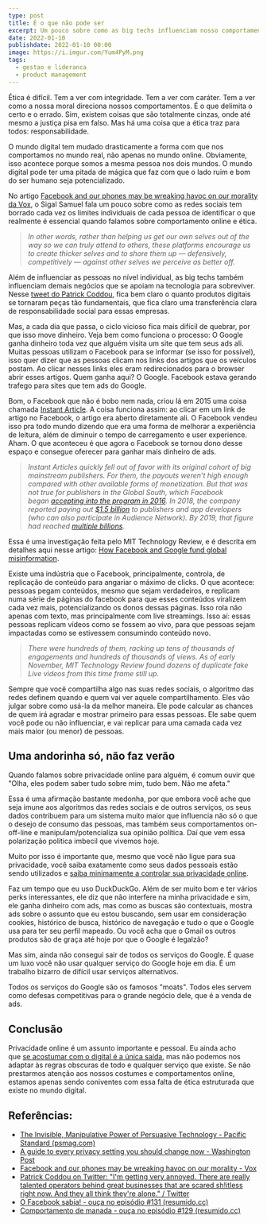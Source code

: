 ```yaml
---
type: post
title: É o que não pode ser
excerpt: Um pouco sobre como as big techs influenciam nosso comportamento
date: 2022-01-10
publishdate: 2022-01-10 00:00
image: https://i.imgur.com/Yum4PyM.png
tags:
  - gestao e lideranca
  - product management
---
```

Ética é difícil. Tem a ver com integridade. Tem a ver com caráter. Tem a ver como a nossa moral direciona nossos comportamentos. É o que delimita o certo e o errado. Sim, existem coisas que são totalmente cinzas, onde até mesmo a justiça pisa em falso. Mas há uma coisa que a ética traz para todos: responsabilidade.

O mundo digital tem mudado drasticamente a forma com que nos comportamos no mundo real, não apenas no mundo online. Obviamente, isso acontece porque somos a mesma pessoa nos dois mundos. O mundo digital pode ter uma pitada de mágica que faz com que o lado ruim e bom do ser humano seja potencializado.

No artigo [Facebook and our phones may be wreaking havoc on our morality da Vox](https://www.vox.com/the-highlight/22585287/technology-smartphones-gmail-attention-morality), o Sigal Samuel fala um pouco sobre como as redes sociais tem borrado cada vez os limites individuais de cada pessoa de identificar o que realmente é essencial quando falamos sobre comportamento online e ética.

> *In other words, rather than helping us get our own selves out of the way so we can truly attend to others, these platforms encourage us to create thicker selves and to shore them up — defensively, competitively — against other selves we perceive as better off.*

Além de influenciar as pessoas no nível individual, as big techs também influenciam demais negócios que se apoiam na tecnologia para sobreviver. Nesse [tweet do Patrick Coddou](https://twitter.com/soundslikecanoe/status/1440117176132935683?ref_src=twsrc%5Etfw), fica bem claro o quanto produtos digitais se tornaram peças tão fundamentais, que fica claro uma transferência clara de responsabilidade social para essas empresas.

Mas, a cada dia que passa, o ciclo vicioso fica mais difícil de quebrar, por que isso move dinheiro. Veja bem como funciona o processo: O Google ganha dinheiro toda vez que alguém visita um site que tem seus ads ali. Muitas pessoas utilizam o Facebook para se informar (se isso for possível), isso quer dizer que as pessoas clicam nos links dos artigos que os veículos postam. Ao clicar nesses links eles eram redirecionados para o browser abrir esses artigos. Quem ganha aqui? O Google. Facebook estava gerando trafego para sites que tem ads do Google.

Bom, o Facebook que não é bobo nem nada, criou lá em 2015 uma coisa chamada [Instant Article](https://www.facebook.com/formedia/blog/introducing-instant-articles). A coisa funciona assim: ao clicar em um link de artigo no Facebook, o artigo era aberto diretamente ali. O Facebook vendeu isso pra todo mundo dizendo que era uma forma de melhorar a experiência de leitura, além de diminuir o tempo de carregamento e user experience. Aham. O que aconteceu é que agora o Facebook se tornou dono desse espaço e consegue oferecer para ganhar mais dinheiro de ads.

> *Instant Articles quickly fell out of favor with its original cohort of big mainstream publishers. For them, the payouts weren’t high enough compared with other available forms of monetization. But that was not true for publishers in the Global South, which Facebook began [accepting into the program in 2016](https://www.wsj.com/articles/facebook-opens-up-instant-articles-to-all-publishers-1455732001). In 2018, the company reported paying out [$1.5 billion](https://web.archive.org/web/20200106054957/https://www.facebook.com/audiencenetwork/) to publishers and app developers (who can also participate in Audience Network). By 2019, that figure had reached [multiple billions](https://www.facebook.com/audiencenetwork/resources/blog/preparing-audience-network-for-ios14).*

Essa é uma investigação feita pelo MIT Technology Review, e é descrita em detalhes aqui nesse artigo: [How Facebook and Google fund global misinformation](https://www.technologyreview.com/2021/11/20/1039076/facebook-google-disinformation-clickbait/?s=09&utm_source=pocket_mylist).

Existe uma indústria que o Facebook, principalmente, controla, de replicação de conteúdo para angariar o máximo de clicks. O que acontece: pessoas pegam conteúdos, mesmo que sejam verdadeiros, e replicam numa série de páginas do facebook para que esses conteúdos viralizem cada vez mais, potencializando os donos dessas páginas. Isso rola não apenas com texto, mas principalmente com live streamings. Isso aí: essas pessoas replicam vídeos como se fossem ao vivo, para que pessoas sejam impactadas como se estivessem consumindo conteúdo novo.

> *There were hundreds of them, racking up tens of thousands of engagements and hundreds of thousands of views. As of early November, MIT Technology Review found dozens of duplicate fake Live videos from this time frame still up.*

Sempre que você compartilha algo nas suas redes sociais, o algoritmo das redes definem quando e quem vai ver aquele compartilhamento. Eles vão julgar sobre como usá-la da melhor maneira. Ele pode calcular as chances de quem irá agradar e mostrar primeiro para essas pessoas. Ele sabe quem você pode ou não influenciar, e vai replicar para uma camada cada vez mais maior (ou menor) de pessoas.

## **Uma andorinha só, não faz verão**

Quando falamos sobre privacidade online para alguém, é comum ouvir que "Olha, eles podem saber tudo sobre mim, tudo bem. Não me afeta."

Essa é uma afirmação bastante medonha, por que embora você ache que seja imune aos algoritmos das redes sociais e de outros serviços, os seus dados contribuem para um sistema muito maior que influencia não só o que o desejo de consumo das pessoas, mas também seus comportamentos on-off-line e manipulam/potencializa sua opinião política. Daí que vem essa polarização política imbecil que vivemos hoje.

Muito por isso é importante que, mesmo que você não ligue para sua privacidade, você saiba exatamente como seus dados pessoais estão sendo utilizados e [saiba minimamente a controlar sua privacidade online](https://www.washingtonpost.com/technology/interactive/2021/privacy-settings-guide/).

Faz um tempo que eu uso DuckDuckGo. Além de ser muito bom e ter vários perks interessantes, ele diz que não interfere na minha privacidade e sim, ele ganha dinheiro com ads, mas como as buscas são contextuais, mostra ads sobre o assunto que eu estou buscando, sem usar em consideração cookies, histórico de busca, histórico de navegação e tudo o que o Google usa para ter seu perfil mapeado. Ou você acha que o Gmail os outros produtos são de graça até hoje por que o Google é legalzão?

Mas sim, ainda não consegui sair de todos os serviços do Google. É quase um luxo você não usar qualquer serviço do Google hoje em dia. É um trabalho bizarro de difícil usar serviços alternativos.

Todos os serviços do Google são os famosos "moats". Todos eles servem como defesas competitivas para o grande negócio dele, que é a venda de ads.

## **Conclusão**

Privacidade online é um assunto importante e pessoal. Eu ainda acho que [se acostumar com o digital é a única saída](https://diegoeis.com/se-acostumar-com-o-digital-e-a-unica-saida/), mas não podemos nos adaptar às regras obscuras de todo e qualquer serviço que existe. Se não prestarmos atenção aos nossos costumes e comportamentos online, estamos apenas sendo coniventes com essa falta de ética estruturada que existe no mundo digital.

## **Referências:**

* [The Invisible, Manipulative Power of Persuasive Technology - Pacific Standard (psmag.com)](https://psmag.com/environment/captology-fogg-invisible-manipulative-power-persuasive-technology-81301)
* [A guide to every privacy setting you should change now - Washington Post](https://www.washingtonpost.com/technology/interactive/2021/privacy-settings-guide/)
* [Facebook and our phones may be wreaking havoc on our morality - Vox](https://www.vox.com/the-highlight/22585287/technology-smartphones-gmail-attention-morality)
* [Patrick Coddou on Twitter: "I'm getting very annoyed. There are really talented operators behind great businesses that are scared sh!itless right now. And they all think they're alone." / Twitter](https://twitter.com/soundslikecanoe/status/1440117176132935683?ref_src=twsrc%5Etfw)
* [O Facebook sabia! - ouça no episódio #131 (resumido.cc)](https://resumido.cc/podcasts/o-facebook-sabia/)
* [Comportamento de manada - ouça no episódio #129 (resumido.cc)](https://resumido.cc/podcasts/comportamento-de-manada/)